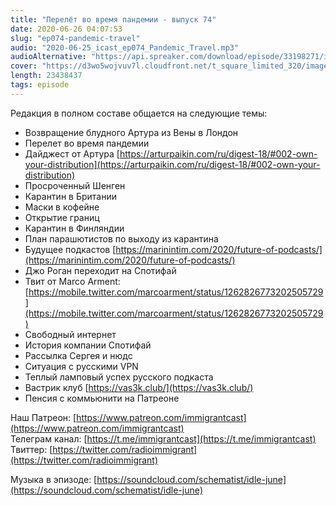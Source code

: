 ```yaml
---
title: "Перелёт во время пандемии - выпуск 74"
date: 2020-06-26 04:07:53
slug: "ep074-pandemic-travel"
audio: "2020-06-25_icast_ep074_Pandemic_Travel.mp3"
audioAlternative: "https://api.spreaker.com/download/episode/33198271/icast_ep_74_pandemic_travel.mp3"
cover: "https://d3wo5wojvuv7l.cloudfront.net/t_square_limited_320/images.spreaker.com/original/17a8a6e501697cea669d7eee159f4fdc.jpg"
length: 23438437
tags: episode
---
```

Редакция в полном составе общается на следующие темы:  
  
* Возвращение блудного Артура из Вены в Лондон  
* Перелет во время пандемии  
* Дайджест от Артура [https://arturpaikin.com/ru/digest-18/#002-own-your-distribution](https://arturpaikin.com/ru/digest-18/#002-own-your-distribution)  
* Просроченный Шенген  
* Карантин в Британии  
* Маски в кофейне  
* Открытие границ  
* Карантин в Финляндии  
* План парашютистов по выходу из карантина  
* Будущее подкастов [https://marinintim.com/2020/future-of-podcasts/](https://marinintim.com/2020/future-of-podcasts/)  
* Джо Роган переходит на Спотифай  
* Твит от Marco Arment: [https://mobile.twitter.com/marcoarment/status/1262826773202505729](https://mobile.twitter.com/marcoarment/status/1262826773202505729)  
* Свободный интернет  
* История компании Спотифай  
* Рассылка Сергея и нюдс  
* Ситуация с русскими VPN  
* Теплый ламповый успех русского подкаста  
* Вастрик клуб [https://vas3k.club/](https://vas3k.club/)  
* Пенсия с коммьюнити на Патреоне  
  
Наш Патреон: [https://www.patreon.com/immigrantcast](https://www.patreon.com/immigrantcast)  
Телеграм канал: [https://t.me/immigrantcast](https://t.me/immigrantcast)  
Твиттер: [https://twitter.com/radioimmigrant](https://twitter.com/radioimmigrant)  
  
Музыка в эпизоде: [https://soundcloud.com/schematist/idle-june](https://soundcloud.com/schematist/idle-june)
